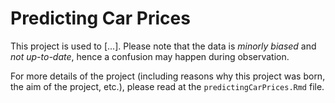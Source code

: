 # Predicting Car Prices

This project is used to [...].
Please note that the data is *minorly biased* and *not up-to-date*, hence a confusion may happen during observation.

For more details of the project (including reasons why this project was born, the aim of the project, etc.), please read at the `predictingCarPrices.Rmd` file.
